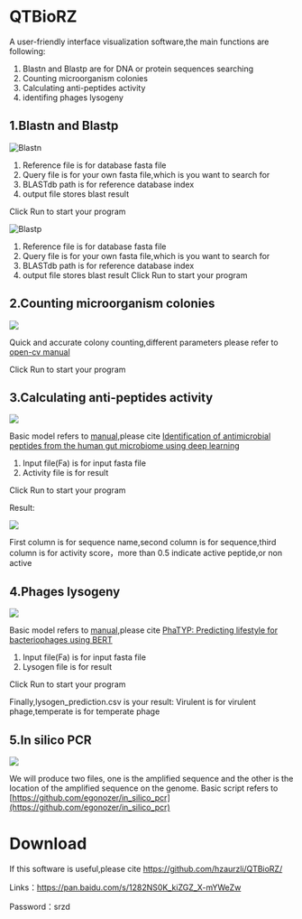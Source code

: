 # QTBioRZ
A user-friendly interface visualization software,the main functions are following:
1. Blastn and Blastp are for DNA or protein sequences searching
2. Counting microorganism colonies
3. Calculating anti-peptides activity
4. identifing phages lysogeny

## 1.Blastn and Blastp
![Blastn](https://user-images.githubusercontent.com/47686371/216488994-b80508aa-b561-4e52-af36-b58db029c012.png)

1. Reference file is for database fasta file
2. Query file is for your own fasta file,which is you want to search for
3. BLASTdb path is for reference database index
4. output file stores blast result

Click Run to start your program

![Blastp](https://user-images.githubusercontent.com/47686371/216489552-99e3828a-4c34-4dae-be8e-3c754e022a18.png)

1. Reference file is for database fasta file
2. Query file is for your own fasta file,which is you want to search for
3. BLASTdb path is for reference database index
4. output file stores blast result
Click Run to start your program

## 2.Counting microorganism colonies
![](https://user-images.githubusercontent.com/47686371/216492340-41c8cbb7-4588-405f-962c-a8b7ab59bfa1.png)

Quick and accurate colony counting,different parameters please refer to [open-cv manual](https://docs.opencv.org/4.x/)

Click Run to start your program

## 3.Calculating anti-peptides activity
![](https://user-images.githubusercontent.com/47686371/216500929-eb0eb8ed-d6f1-4169-b5be-b59a21e04d5e.png)

Basic model refers to [manual](https://github.com/mayuefine/c_AMPs-prediction),please cite [Identification of antimicrobial peptides from the human gut microbiome using deep learning](https://www.nature.com/articles/s41587-022-01226-0)

1. Input file(Fa) is for input fasta file
2. Activity file is for result

Click Run to start your program

Result:

![](https://user-images.githubusercontent.com/47686371/216492727-f3cf2a3c-d7b8-44c0-9d0c-8d648a9892de.png)

First column is for sequence name,second column is for sequence,third column is for activity score，more than 0.5 indicate active peptide,or non active

## 4.Phages lysogeny
![](https://user-images.githubusercontent.com/47686371/216497709-d9fa611e-875f-4c38-af5a-ebdaf00a90ce.png)

Basic model refers to [manual]([https://github.com/mayuefine/c_AMPs-prediction](https://github.com/KennthShang/PhaTYP)),please cite [PhaTYP: Predicting lifestyle for bacteriophages using BERT](https://academic.oup.com/bib/article/24/1/bbac487/6842869?login=true)

1. Input file(Fa) is for input fasta file
2. Lysogen file is for result

Click Run to start your program

Finally,lysogen_prediction.csv is your result:
Virulent is for virulent phage,temperate is for temperate phage

## 5.In silico PCR
![](https://user-images.githubusercontent.com/47686371/228795310-06c04947-7668-492a-9a2e-deca58c1608e.png)

We will produce two files, one is the amplified sequence and the other is the location of the amplified sequence on the genome.
Basic script refers to [https://github.com/egonozer/in_silico_pcr](https://github.com/egonozer/in_silico_pcr)
# Download
If this software is useful,please cite <https://github.com/hzaurzli/QTBioRZ/>

Links：https://pan.baidu.com/s/1282NS0K_kiZGZ_X-mYWeZw

Password：srzd
